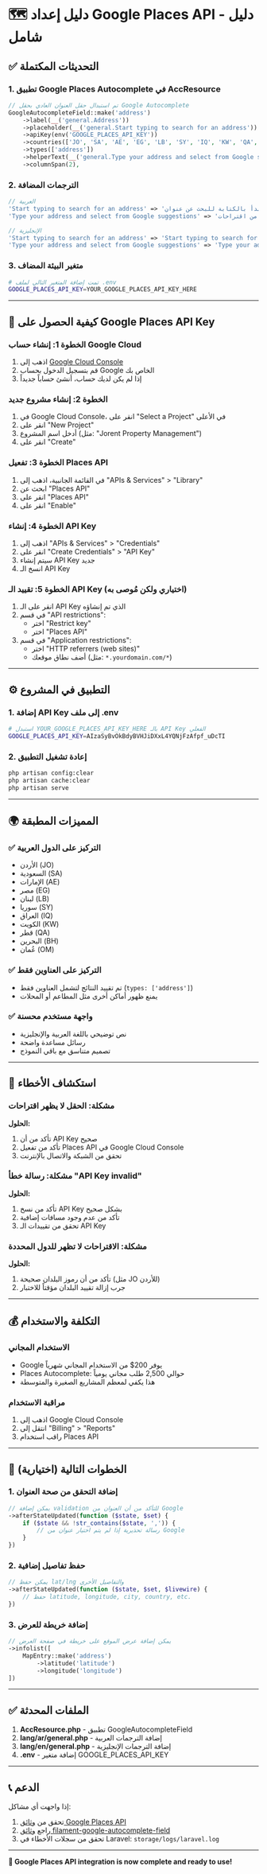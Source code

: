 # 🗺️ دليل إعداد Google Places API - دليل شامل

## ✅ **التحديثات المكتملة**

### 1. **تطبيق Google Places Autocomplete في AccResource**
```php
// تم استبدال حقل العنوان العادي بحقل Google Autocomplete
GoogleAutocompleteField::make('address')
    ->label(__('general.Address'))
    ->placeholder(__('general.Start typing to search for an address'))
    ->apiKey(env('GOOGLE_PLACES_API_KEY'))
    ->countries(['JO', 'SA', 'AE', 'EG', 'LB', 'SY', 'IQ', 'KW', 'QA', 'BH', 'OM'])
    ->types(['address'])
    ->helperText(__('general.Type your address and select from Google suggestions'))
    ->columnSpan(2),
```

### 2. **الترجمات المضافة**
```php
// العربية
'Start typing to search for an address' => 'ابدأ بالكتابة للبحث عن عنوان',
'Type your address and select from Google suggestions' => 'اكتب عنوانك واختر من اقتراحات Google',

// الإنجليزية  
'Start typing to search for an address' => 'Start typing to search for an address',
'Type your address and select from Google suggestions' => 'Type your address and select from Google suggestions',
```

### 3. **متغير البيئة المضاف**
```bash
# تمت إضافة المتغير التالي لملف .env
GOOGLE_PLACES_API_KEY=YOUR_GOOGLE_PLACES_API_KEY_HERE
```

---

## 🔑 **كيفية الحصول على Google Places API Key**

### الخطوة 1: إنشاء حساب Google Cloud
1. اذهب إلى [Google Cloud Console](https://console.cloud.google.com/)
2. قم بتسجيل الدخول بحساب Google الخاص بك
3. إذا لم يكن لديك حساب، أنشئ حساباً جديداً

### الخطوة 2: إنشاء مشروع جديد
1. في Google Cloud Console، انقر على "Select a Project" في الأعلى
2. انقر على "New Project"
3. أدخل اسم المشروع (مثل: "Jorent Property Management")
4. انقر على "Create"

### الخطوة 3: تفعيل Places API
1. في القائمة الجانبية، اذهب إلى "APIs & Services" > "Library"
2. ابحث عن "Places API"
3. انقر على "Places API" 
4. انقر على "Enable"

### الخطوة 4: إنشاء API Key
1. اذهب إلى "APIs & Services" > "Credentials"
2. انقر على "Create Credentials" > "API Key"
3. سيتم إنشاء API Key جديد
4. انسخ الـ API Key

### الخطوة 5: تقييد الـ API Key (اختياري ولكن مُوصى به)
1. انقر على الـ API Key الذي تم إنشاؤه
2. في قسم "API restrictions":
   - اختر "Restrict key"
   - اختر "Places API"
3. في قسم "Application restrictions":
   - اختر "HTTP referrers (web sites)"
   - أضف نطاق موقعك (مثل: `*.yourdomain.com/*`)

---

## ⚙️ **التطبيق في المشروع**

### 1. **إضافة API Key إلى ملف .env**
```bash
# استبدل YOUR_GOOGLE_PLACES_API_KEY_HERE بالـ API Key الفعلي
GOOGLE_PLACES_API_KEY=AIzaSyBvOkBdyBVHJiDXxL4YQNjFzAfpf_uDcTI
```

### 2. **إعادة تشغيل التطبيق**
```bash
php artisan config:clear
php artisan cache:clear
php artisan serve
```

---

## 🌍 **المميزات المطبقة**

### ✅ **التركيز على الدول العربية**
- الأردن (JO)
- السعودية (SA) 
- الإمارات (AE)
- مصر (EG)
- لبنان (LB)
- سوريا (SY)
- العراق (IQ)
- الكويت (KW)
- قطر (QA)
- البحرين (BH)
- عُمان (OM)

### ✅ **التركيز على العناوين فقط**
- تم تقييد النتائج لتشمل العناوين فقط (`types: ['address']`)
- يمنع ظهور أماكن أخرى مثل المطاعم أو المحلات

### ✅ **واجهة مستخدم محسنة**
- نص توضيحي باللغة العربية والإنجليزية
- رسائل مساعدة واضحة
- تصميم متناسق مع باقي النموذج

---

## 🔧 **استكشاف الأخطاء**

### مشكلة: الحقل لا يظهر اقتراحات
**الحلول:**
1. تأكد من أن API Key صحيح
2. تأكد من تفعيل Places API في Google Cloud Console
3. تحقق من الشبكة والاتصال بالإنترنت

### مشكلة: رسالة خطأ "API Key invalid"
**الحلول:**
1. تأكد من نسخ API Key بشكل صحيح
2. تأكد من عدم وجود مسافات إضافية
3. تحقق من تقييدات الـ API Key

### مشكلة: الاقتراحات لا تظهر للدول المحددة
**الحلول:**
1. تأكد من أن رموز البلدان صحيحة (مثل JO للأردن)
2. جرب إزالة تقييد البلدان مؤقتاً للاختبار

---

## 💰 **التكلفة والاستخدام**

### الاستخدام المجاني
- Google يوفر 200$ من الاستخدام المجاني شهرياً
- Places Autocomplete: حوالي 2,500 طلب مجاني يومياً
- هذا يكفي لمعظم المشاريع الصغيرة والمتوسطة

### مراقبة الاستخدام
1. اذهب إلى Google Cloud Console
2. انتقل إلى "Billing" > "Reports"
3. راقب استخدام Places API

---

## 🚀 **الخطوات التالية (اختيارية)**

### 1. **إضافة التحقق من صحة العنوان**
```php
// يمكن إضافة validation للتأكد من أن العنوان من Google
->afterStateUpdated(function ($state, $set) {
    if ($state && !str_contains($state, ',')) {
        // رسالة تحذيرية إذا لم يتم اختيار عنوان من Google
    }
})
```

### 2. **حفظ تفاصيل إضافية**
```php
// يمكن حفظ lat/lng والتفاصيل الأخرى
->afterStateUpdated(function ($state, $set, $livewire) {
    // حفظ latitude, longitude, city, country, etc.
})
```

### 3. **إضافة خريطة للعرض**
```php
// يمكن إضافة عرض الموقع على خريطة في صفحة العرض
->infolist([
    MapEntry::make('address')
        ->latitude('latitude')
        ->longitude('longitude')
])
```

---

## ✅ **الملفات المحدثة**

1. **AccResource.php** - تطبيق GoogleAutocompleteField
2. **lang/ar/general.php** - إضافة الترجمات العربية
3. **lang/en/general.php** - إضافة الترجمات الإنجليزية  
4. **.env** - إضافة متغير GOOGLE_PLACES_API_KEY

---

## 📞 **الدعم**

إذا واجهت أي مشاكل:
1. تحقق من [وثائق Google Places API](https://developers.google.com/maps/documentation/places/web-service)
2. راجع [وثائق filament-google-autocomplete-field](https://github.com/tapp-ai/filament-google-autocomplete-field)
3. تحقق من سجلات الأخطاء في Laravel: `storage/logs/laravel.log`

---

**🎉 Google Places API integration is now complete and ready to use!**
